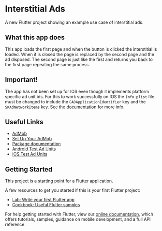 # Interstitial Ads

A new Flutter project showing an example use case of interstitial ads.

## What this app does
This app loads the first page and when the button is clicked the interstitial is loaded. When it is closed the page is replaced by the second page and the ad disposed. The second page is just like the first and returns you back to the first page repeating the same process.

## Important!
The app has not been set up for IOS even though it implements platform specific ad unit ids. For this to work successfully on IOS the `Info.plist` file must be changed to include the `GADApplicationIdentifier` key and the `SKAdNetworkItems` key. See the [documentation](https://pub.dev/packages/google_mobile_ads#platform-specific-setup) for more info.

## Useful Links
- [AdMob](https://apps.admob.com/signup/create-account)
- [Set Up Your AdMob](https://youtu.be/sXYbIEjGiJM?t=34)
- [Package documentation](https://pub.dev/packages/google_mobile_ads)
- [Android Test Ad Units](https://developers.google.com/admob/android/test-ads#sample%5C_ad%5C_units)
- [IOS Test Ad Units](https://developers.google.com/admob/ios/test-ads#demo%5C_ad%5C_units)

## Getting Started

This project is a starting point for a Flutter application.

A few resources to get you started if this is your first Flutter project:

- [Lab: Write your first Flutter app](https://flutter.dev/docs/get-started/codelab)
- [Cookbook: Useful Flutter samples](https://flutter.dev/docs/cookbook)

For help getting started with Flutter, view our
[online documentation](https://flutter.dev/docs), which offers tutorials,
samples, guidance on mobile development, and a full API reference.
